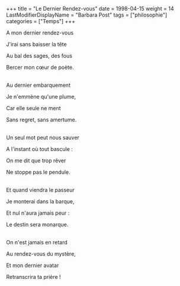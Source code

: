 +++
title = "Le Dernier Rendez-vous"
date = 1998-04-15
weight = 14
LastModifierDisplayName = "Barbara Post"
tags = ["philosophie"]
categories = ["Temps"]
+++

A mon dernier rendez-vous

J'irai sans baisser la tête

Au bal des sages, des fous

Bercer mon cœur de poète.

 \
Au dernier embarquement

Je n'emmène qu'une plume,

Car elle seule ne ment

Sans regret, sans amertume.

 \
Un seul mot peut nous sauver

A l'instant où tout bascule :

On me dit que trop rêver

Ne stoppe pas le pendule.

 \
Et quand viendra le passeur

Je monterai dans la barque,

Et nul n'aura jamais peur :

Le destin sera monarque.

 \
On n'est jamais en retard

Au rendez-vous du mystère,

Et mon dernier avatar

Retranscrira ta prière !
